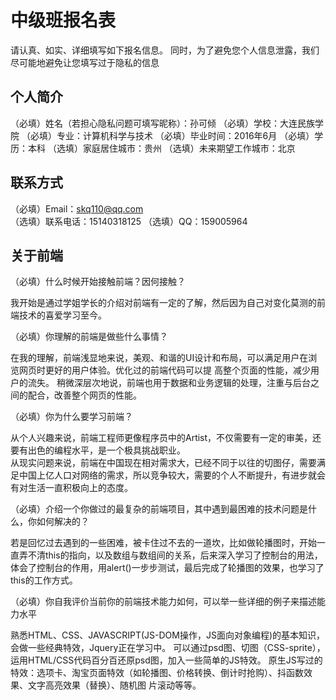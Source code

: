 # 中级班报名表

请认真、如实、详细填写如下报名信息。
同时，为了避免您个人信息泄露，我们尽可能地避免让您填写过于隐私的信息

## 个人简介

（必填）姓名（若担心隐私问题可填写昵称）：孙可倾
（必填）学校：大连民族学院
（必填）专业：计算机科学与技术
（必填）毕业时间：2016年6月
（必填）学历：本科
（选填）家庭居住城市：贵州
（选填）未来期望工作城市：北京

## 联系方式

（必填）Email：skq110@qq.com  
（选填）联系电话：15140318125 
（选填）QQ：159005964

## 关于前端

（必填）什么时候开始接触前端？因何接触？

  我开始是通过学姐学长的介绍对前端有一定的了解，然后因为自己对变化莫测的前端技术的喜爱学习至今。

（必填）你理解的前端是做些什么事情？

  在我的理解，前端浅显地来说，美观、和谐的UI设计和布局，可以满足用户在浏览网页时更好的用户体验。优化过的前端代码可以提 高整个页面的性能，减少用户的流失。
  稍微深层次地说，前端也用于数据和业务逻辑的处理，注重与后台之间的配合，改善整个网页的性能。
  
（必填）你为什么要学习前端？

  从个人兴趣来说，前端工程师更像程序员中的Artist，不仅需要有一定的审美，还要有出色的编程水平，是一个极具挑战职业。  
  从现实问题来说，前端在中国现在相对需求大，已经不同于以往的切图仔，需要满足中国上亿人口对网络的需求，所以竞争较大，需要的个人不断提升，有进步就会有对生活一直积极向上的态度。

（必填）介绍一个你做过的最复杂的前端项目，其中遇到最困难的技术问题是什么，你如何解决的？

  若是回忆过去遇到的一些困难，被卡住过不去的一道坎，比如做轮播图时，开始一直弄不清this的指向，以及数组与数组间的关系，后来深入学习了控制台的用法，体会了控制台的作用，用alert()一步步测试，最后完成了轮播图的效果，也学习了this的工作方式。 		    

（必填）你自我评价当前你的前端技术能力如何，可以举一些详细的例子来描述能力水平


  熟悉HTML、CSS、JAVASCRIPT(JS-DOM操作，JS面向对象编程)的基本知识，会做一些经典特效，Jquery正在学习中。
 	可以通过psd图、切图（CSS-sprite），运用HTML/CSS代码百分百还原psd图，加入一些简单的JS特效。
  原生JS写过的特效：选项卡、淘宝页面特效（如轮播图、价格转换、倒计时抢购）、抖函数效果、文字高亮效果（替换）、随机图    片滚动等等。  

